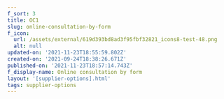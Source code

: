 ```yaml
---
f_sort: 3
title: OC1
slug: online-consultation-by-form
f_icon:
  url: /assets/external/619d393bd8ad3f95fbf32821_icons8-test-48.png
  alt: null
updated-on: '2021-11-23T18:55:59.802Z'
created-on: '2021-09-24T18:38:26.671Z'
published-on: '2021-11-23T18:57:14.743Z'
f_display-name: Online consultation by form
layout: '[supplier-options].html'
tags: supplier-options
---
```



